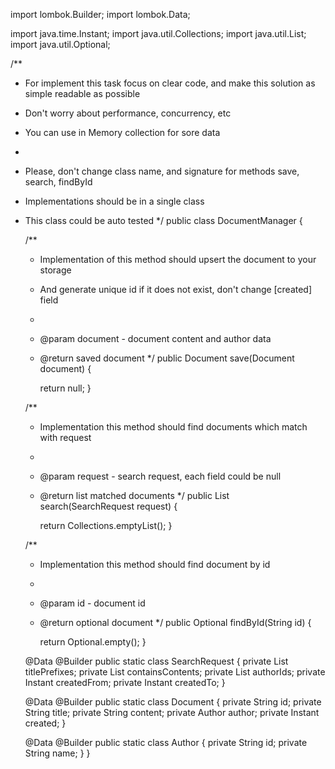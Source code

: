 import lombok.Builder;
import lombok.Data;

import java.time.Instant;
import java.util.Collections;
import java.util.List;
import java.util.Optional;

/**
 * For implement this task focus on clear code, and make this solution as simple readable as possible
 * Don't worry about performance, concurrency, etc
 * You can use in Memory collection for sore data
 * <p>
 * Please, don't change class name, and signature for methods save, search, findById
 * Implementations should be in a single class
 * This class could be auto tested
 */
public class DocumentManager {

    /**
     * Implementation of this method should upsert the document to your storage
     * And generate unique id if it does not exist, don't change [created] field
     *
     * @param document - document content and author data
     * @return saved document
     */
    public Document save(Document document) {

        return null;
    }

    /**
     * Implementation this method should find documents which match with request
     *
     * @param request - search request, each field could be null
     * @return list matched documents
     */
    public List<Document> search(SearchRequest request) {

        return Collections.emptyList();
    }

    /**
     * Implementation this method should find document by id
     *
     * @param id - document id
     * @return optional document
     */
    public Optional<Document> findById(String id) {

        return Optional.empty();
    }

    @Data
    @Builder
    public static class SearchRequest {
        private List<String> titlePrefixes;
        private List<String> containsContents;
        private List<String> authorIds;
        private Instant createdFrom;
        private Instant createdTo;
    }

    @Data
    @Builder
    public static class Document {
        private String id;
        private String title;
        private String content;
        private Author author;
        private Instant created;
    }

    @Data
    @Builder
    public static class Author {
        private String id;
        private String name;
    }
}
